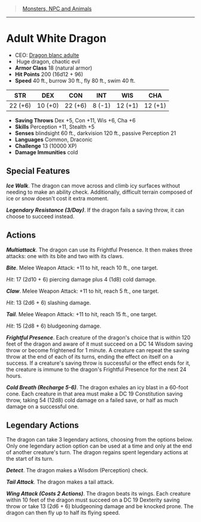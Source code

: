 ﻿---
!MonsterItem
Family: MonsterVO
Type: dragon
Size: Huge
Alignment: chaotic evil
ArmorClass: 18 (natural armor)
HitPoints: 200 (16d12 + 96)
Speed: 40 ft., burrow 30 ft., fly 80 ft., swim 40 ft.
Strength: 22 (+6)
Dexterity: 10 (+0)
Constitution: 22 (+6)
Intelligence: ' 8 (-1)'
Wisdom: 12 (+1)
Charisma: 12 (+1)
SavingThrows: Dex +5, Con +11, Wis +6, Cha +6
Skills: Perception +11, Stealth +5
DamageImmunities: cold
Senses: blindsight 60 ft., darkvision 120 ft., passive Perception 21
Languages: Common, Draconic
Challenge: 13 (10000 XP)
Id: monsters_vo.md#adult-white-dragon
ParentLink: monsters_vo.md#monsters-npc-and-animals
Name: Adult White Dragon
ParentName: Monsters, NPC and Animals
NameLevel: 1
AltName: '[Dragon blanc adulte](hd_monsters_dragon_blanc_adulte.md)'
Attributes:
  Name: Adult White Dragon
  Markdown: >+
    # <!--Name-->Adult White Dragon<!--/Name-->


    - CEO: <!--AltName-->[Dragon blanc adulte](hd_monsters_dragon_blanc_adulte.md)<!--/AltName-->

    -  <!--Size-->Huge<!--/Size--> <!--Type-->dragon<!--/Type-->, <!--Alignment-->chaotic evil<!--/Alignment-->

    - **Armor Class** <!--ArmorClass-->18 (natural armor)<!--/ArmorClass-->

    - **Hit Points** <!--HitPoints-->200 (16d12 + 96)<!--/HitPoints-->

    - **Speed** <!--Speed-->40 ft., burrow 30 ft., fly 80 ft., swim 40 ft.<!--/Speed-->


    |STR|DEX|CON|INT|WIS|CHA|

    |---|---|---|---|---|---|

    |<!--Strength-->22 (+6)<!--/Strength-->|<!--Dexterity-->10 (+0)<!--/Dexterity-->|<!--Constitution-->22 (+6)<!--/Constitution-->|<!--Intelligence--> 8 (-1)<!--/Intelligence-->|<!--Wisdom-->12 (+1)<!--/Wisdom-->|<!--Charisma-->12 (+1)<!--/Charisma-->|


    - **Saving Throws** <!--SavingThrows-->Dex +5, Con +11, Wis +6, Cha +6<!--/SavingThrows-->

    - **Skills** <!--Skills-->Perception +11, Stealth +5<!--/Skills-->

    - **Senses** <!--Senses-->blindsight 60 ft., darkvision 120 ft., passive Perception 21<!--/Senses-->

    - **Languages** <!--Languages-->Common, Draconic<!--/Languages-->

    - **Challenge** <!--Challenge-->13 (10000 XP)<!--/Challenge-->

    - **Damage Immunities** <!--DamageImmunities-->cold<!--/DamageImmunities-->


    ## Special Features


    **_Ice Walk_**. The dragon can move across and climb icy surfaces without needing to make an ability check. Additionally, difficult terrain composed of ice or snow doesn't cost it extra moment.


    **_Legendary Resistance (3/Day)_**. If the dragon fails a saving throw, it can choose to succeed instead.


    ## Actions


    **_Multiattack_**. The dragon can use its Frightful Presence. It then makes three attacks: one with its bite and two with its claws.


    **_Bite_**. Melee Weapon Attack: +11 to hit, reach 10 ft., one target.


    _Hit_: 17 (2d10 + 6) piercing damage plus 4 (1d8) cold damage.


    **_Claw_**. Melee Weapon Attack: +11 to hit, reach 5 ft., one target.


    _Hit_: 13 (2d6 + 6) slashing damage.


    **_Tail_**. Melee Weapon Attack: +11 to hit, reach 15 ft., one target.


    _Hit_: 15 (2d8 + 6) bludgeoning damage.


    **_Frightful Presence_**. Each creature of the dragon's choice that is within 120 feet of the dragon and aware of it must succeed on a DC 14 Wisdom saving throw or become frightened for 1 minute. A creature can repeat the saving throw at the end of each of its turns, ending the effect on itself on a success. If a creature's saving throw is successful or the effect ends for it, the creature is immune to the dragon's Frightful Presence for the next 24 hours.


    **_Cold Breath (Recharge 5-6)_**. The dragon exhales an icy blast in a 60-foot cone. Each creature in that area must make a DC 19 Constitution saving throw, taking 54 (12d8) cold damage on a failed save, or half as much damage on a successful one.


    ## Legendary Actions


    The dragon can take 3 legendary actions, choosing from the options below. Only one legendary action option can be used at a time and only at the end of another creature's turn. The dragon regains spent legendary actions at the start of its turn.


    **_Detect_**. The dragon makes a Wisdom (Perception) check.


    **_Tail Attack_**. The dragon makes a tail attack.


    **_Wing Attack (Costs 2 Actions)_**. The dragon beats its wings. Each creature within 10 feet of the dragon must succeed on a DC 19 Dexterity saving throw or take 13 (2d6 + 6) bludgeoning damage and be knocked prone. The dragon can then fly up to half its flying speed.

  AltName: '[Dragon blanc adulte](hd_monsters_dragon_blanc_adulte.md)'
  Size: Huge
  Type: dragon
  Alignment: chaotic evil
  ArmorClass: 18 (natural armor)
  HitPoints: 200 (16d12 + 96)
  Speed: 40 ft., burrow 30 ft., fly 80 ft., swim 40 ft.
  Strength: 22 (+6)
  Dexterity: 10 (+0)
  Constitution: 22 (+6)
  Intelligence: ' 8 (-1)'
  Wisdom: 12 (+1)
  Charisma: 12 (+1)
  SavingThrows: Dex +5, Con +11, Wis +6, Cha +6
  Skills: Perception +11, Stealth +5
  Senses: blindsight 60 ft., darkvision 120 ft., passive Perception 21
  Languages: Common, Draconic
  Challenge: 13 (10000 XP)
  DamageImmunities: cold
AttributesDictionary: >+
  Name: Adult White Dragon

  Markdown: >+

    # <!--Name-->Adult White Dragon<!--/Name-->





    - CEO: <!--AltName-->[Dragon blanc adulte](hd_monsters_dragon_blanc_adulte.md)<!--/AltName-->



    -  <!--Size-->Huge<!--/Size--> <!--Type-->dragon<!--/Type-->, <!--Alignment-->chaotic evil<!--/Alignment-->



    - **Armor Class** <!--ArmorClass-->18 (natural armor)<!--/ArmorClass-->



    - **Hit Points** <!--HitPoints-->200 (16d12 + 96)<!--/HitPoints-->



    - **Speed** <!--Speed-->40 ft., burrow 30 ft., fly 80 ft., swim 40 ft.<!--/Speed-->





    |STR|DEX|CON|INT|WIS|CHA|



    |---|---|---|---|---|---|



    |<!--Strength-->22 (+6)<!--/Strength-->|<!--Dexterity-->10 (+0)<!--/Dexterity-->|<!--Constitution-->22 (+6)<!--/Constitution-->|<!--Intelligence--> 8 (-1)<!--/Intelligence-->|<!--Wisdom-->12 (+1)<!--/Wisdom-->|<!--Charisma-->12 (+1)<!--/Charisma-->|





    - **Saving Throws** <!--SavingThrows-->Dex +5, Con +11, Wis +6, Cha +6<!--/SavingThrows-->



    - **Skills** <!--Skills-->Perception +11, Stealth +5<!--/Skills-->



    - **Senses** <!--Senses-->blindsight 60 ft., darkvision 120 ft., passive Perception 21<!--/Senses-->



    - **Languages** <!--Languages-->Common, Draconic<!--/Languages-->



    - **Challenge** <!--Challenge-->13 (10000 XP)<!--/Challenge-->



    - **Damage Immunities** <!--DamageImmunities-->cold<!--/DamageImmunities-->





    ## Special Features





    **_Ice Walk_**. The dragon can move across and climb icy surfaces without needing to make an ability check. Additionally, difficult terrain composed of ice or snow doesn't cost it extra moment.





    **_Legendary Resistance (3/Day)_**. If the dragon fails a saving throw, it can choose to succeed instead.





    ## Actions





    **_Multiattack_**. The dragon can use its Frightful Presence. It then makes three attacks: one with its bite and two with its claws.





    **_Bite_**. Melee Weapon Attack: +11 to hit, reach 10 ft., one target.





    _Hit_: 17 (2d10 + 6) piercing damage plus 4 (1d8) cold damage.





    **_Claw_**. Melee Weapon Attack: +11 to hit, reach 5 ft., one target.





    _Hit_: 13 (2d6 + 6) slashing damage.





    **_Tail_**. Melee Weapon Attack: +11 to hit, reach 15 ft., one target.





    _Hit_: 15 (2d8 + 6) bludgeoning damage.





    **_Frightful Presence_**. Each creature of the dragon's choice that is within 120 feet of the dragon and aware of it must succeed on a DC 14 Wisdom saving throw or become frightened for 1 minute. A creature can repeat the saving throw at the end of each of its turns, ending the effect on itself on a success. If a creature's saving throw is successful or the effect ends for it, the creature is immune to the dragon's Frightful Presence for the next 24 hours.





    **_Cold Breath (Recharge 5-6)_**. The dragon exhales an icy blast in a 60-foot cone. Each creature in that area must make a DC 19 Constitution saving throw, taking 54 (12d8) cold damage on a failed save, or half as much damage on a successful one.





    ## Legendary Actions





    The dragon can take 3 legendary actions, choosing from the options below. Only one legendary action option can be used at a time and only at the end of another creature's turn. The dragon regains spent legendary actions at the start of its turn.





    **_Detect_**. The dragon makes a Wisdom (Perception) check.





    **_Tail Attack_**. The dragon makes a tail attack.





    **_Wing Attack (Costs 2 Actions)_**. The dragon beats its wings. Each creature within 10 feet of the dragon must succeed on a DC 19 Dexterity saving throw or take 13 (2d6 + 6) bludgeoning damage and be knocked prone. The dragon can then fly up to half its flying speed.



  AltName: '[Dragon blanc adulte](hd_monsters_dragon_blanc_adulte.md)'

  Size: Huge

  Type: dragon

  Alignment: chaotic evil

  ArmorClass: 18 (natural armor)

  HitPoints: 200 (16d12 + 96)

  Speed: 40 ft., burrow 30 ft., fly 80 ft., swim 40 ft.

  Strength: 22 (+6)

  Dexterity: 10 (+0)

  Constitution: 22 (+6)

  Intelligence: ' 8 (-1)'

  Wisdom: 12 (+1)

  Charisma: 12 (+1)

  SavingThrows: Dex +5, Con +11, Wis +6, Cha +6

  Skills: Perception +11, Stealth +5

  Senses: blindsight 60 ft., darkvision 120 ft., passive Perception 21

  Languages: Common, Draconic

  Challenge: 13 (10000 XP)

  DamageImmunities: cold

---
> [Monsters, NPC and Animals](srd_monsters.md)

---

# Adult White Dragon

- CEO: [Dragon blanc adulte](hd_monsters_dragon_blanc_adulte.md)
-  Huge dragon, chaotic evil
- **Armor Class** 18 (natural armor)
- **Hit Points** 200 (16d12 + 96)
- **Speed** 40 ft., burrow 30 ft., fly 80 ft., swim 40 ft.

|STR|DEX|CON|INT|WIS|CHA|
|---|---|---|---|---|---|
|22 (+6)|10 (+0)|22 (+6)| 8 (-1)|12 (+1)|12 (+1)|

- **Saving Throws** Dex +5, Con +11, Wis +6, Cha +6
- **Skills** Perception +11, Stealth +5
- **Senses** blindsight 60 ft., darkvision 120 ft., passive Perception 21
- **Languages** Common, Draconic
- **Challenge** 13 (10000 XP)
- **Damage Immunities** cold

## Special Features

**_Ice Walk_**. The dragon can move across and climb icy surfaces without needing to make an ability check. Additionally, difficult terrain composed of ice or snow doesn't cost it extra moment.

**_Legendary Resistance (3/Day)_**. If the dragon fails a saving throw, it can choose to succeed instead.

## Actions

**_Multiattack_**. The dragon can use its Frightful Presence. It then makes three attacks: one with its bite and two with its claws.

**_Bite_**. Melee Weapon Attack: +11 to hit, reach 10 ft., one target.

_Hit_: 17 (2d10 + 6) piercing damage plus 4 (1d8) cold damage.

**_Claw_**. Melee Weapon Attack: +11 to hit, reach 5 ft., one target.

_Hit_: 13 (2d6 + 6) slashing damage.

**_Tail_**. Melee Weapon Attack: +11 to hit, reach 15 ft., one target.

_Hit_: 15 (2d8 + 6) bludgeoning damage.

**_Frightful Presence_**. Each creature of the dragon's choice that is within 120 feet of the dragon and aware of it must succeed on a DC 14 Wisdom saving throw or become frightened for 1 minute. A creature can repeat the saving throw at the end of each of its turns, ending the effect on itself on a success. If a creature's saving throw is successful or the effect ends for it, the creature is immune to the dragon's Frightful Presence for the next 24 hours.

**_Cold Breath (Recharge 5-6)_**. The dragon exhales an icy blast in a 60-foot cone. Each creature in that area must make a DC 19 Constitution saving throw, taking 54 (12d8) cold damage on a failed save, or half as much damage on a successful one.

## Legendary Actions

The dragon can take 3 legendary actions, choosing from the options below. Only one legendary action option can be used at a time and only at the end of another creature's turn. The dragon regains spent legendary actions at the start of its turn.

**_Detect_**. The dragon makes a Wisdom (Perception) check.

**_Tail Attack_**. The dragon makes a tail attack.

**_Wing Attack (Costs 2 Actions)_**. The dragon beats its wings. Each creature within 10 feet of the dragon must succeed on a DC 19 Dexterity saving throw or take 13 (2d6 + 6) bludgeoning damage and be knocked prone. The dragon can then fly up to half its flying speed.


